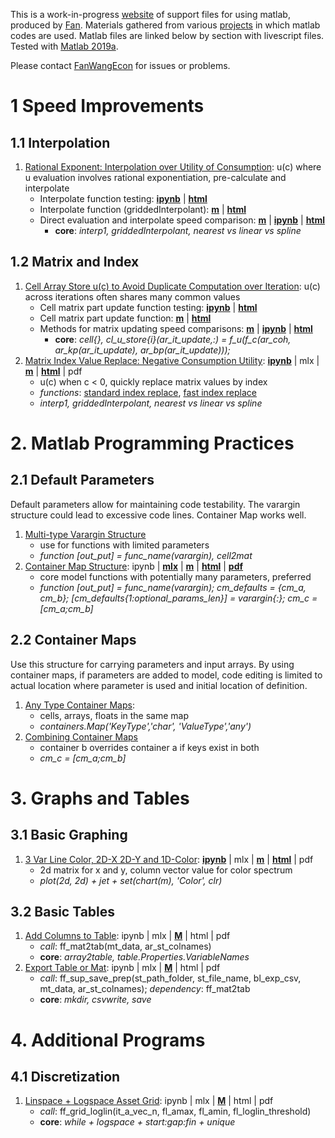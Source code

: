 This is a work-in-progress [website](https://fanwangecon.github.io/M4Econ/) of support files for using matlab, produced by [Fan](https://fanwangecon.github.io/). Materials gathered from various [projects](https://fanwangecon.github.io/research) in which matlab codes are used. Matlab files are linked below by section with livescript files. Tested with [Matlab 2019a](https://www.mathworks.com/company/newsroom/mathworks-announces-release-2019a-of-matlab-and-simulink.html).

Please contact [FanWangEcon](https://fanwangecon.github.io/) for issues or problems.
<!-- 1. [Linspace + Logspace Asset Grid](asset/grid/ff_grid_loglin.html): [**mlx**](https://github.com/FanWangEcon/R4Econ/blob/master/asset/grid/ff_grid_loglin.mlx) \| [**M**](https://github.com/FanWangEcon/R4Econ/blob/master/asset/grid/ff_grid_loglin.m) \|  [**html**](asset/grid/ff_grid_loglin.html) \| [**pdf**](asset/grid/ff_grid_loglin.pdf) -->


# 1 Speed Improvements

## 1.1 Interpolation

1. [Rational Exponent: Interpolation over Utility of Consumption](https://fanwangecon.github.io/M4Econ/support/speed/exponentiation/fs_rational_exp_interp_main.html): u(c) where u evaluation involves rational exponentiation, pre-calculate and interpolate
    - Interpolate function testing: [**ipynb**](https://github.com/FanWangEcon/M4Econ/blob/master/support/speed/exponentiation/fs_rational_exp_interp_main.ipynb) \| [**html**](https://fanwangecon.github.io/M4Econ/support/speed/exponentiation/fs_rational_exp_interp_main.html)
    - Interpolate function (griddedInterpolant): [**m**](https://github.com/FanWangEcon/M4Econ/blob/master/support/speed/exponentiation/ff_rational_exp_interp.m) \| [**html**](https://fanwangecon.github.io/M4Econ/support/speed/exponentiation/html/ff_rational_exp_interp.html)
    - Direct evaluation and interpolate speed comparison:  [**m**](https://github.com/FanWangEcon/M4Econ/blob/master/support/speed/exponentiation/fs_rational_exp_interp_test.m) \| [**ipynb**](https://github.com/FanWangEcon/M4Econ/blob/master/support/speed/exponentiation/fs_rational_exp_interp_test.ipynb) \|  [**html**](https://fanwangecon.github.io/M4Econ/support/speed/exponentiation/fs_rational_exp_interp_test.html)
        + **core**: *interp1, griddedInterpolant, nearest vs linear vs spline*

## 1.2 Matrix and Index

1. [Cell Array Store u(c) to Avoid Duplicate Computation over Iteration](https://fanwangecon.github.io/M4Econ/support/speed/partupdate/fs_u_c_partrepeat_main.html): u(c) across iterations often shares many common values
    - Cell matrix part update function testing: [**ipynb**](https://github.com/FanWangEcon/M4Econ/blob/master/support/speed/partupdate/fs_u_c_partrepeat_main.ipynb) \| [**html**](https://fanwangecon.github.io/M4Econ/support/speed/partupdate/fs_u_c_partrepeat_main.html)
    - Cell matrix part update function: [**m**](https://github.com/FanWangEcon/M4Econ/blob/master/support/speed/partupdate/ff_u_c_partrepeat.m) \| [**html**](https://fanwangecon.github.io/M4Econ/support/speed/partupdate/html/ff_u_c_partrepeat.html)
    - Methods for matrix updating speed comparisons:  [**m**](https://github.com/FanWangEcon/M4Econ/blob/master/support/speed/partupdate/fs_u_c_partrepeat_test.m) \| [**ipynb**](https://github.com/FanWangEcon/M4Econ/blob/master/support/speed/partupdate/fs_u_c_partrepeat_test.ipynb) \|  [**html**](https://fanwangecon.github.io/M4Econ/support/speed/partupdate/fs_u_c_partrepeat_test.html)
        + **core**: *cell{}, cl_u_store{i}(ar_it_update,:) = f_u(f_c(ar_coh, ar_kp(ar_it_update), ar_bp(ar_it_update)));*
2. [Matrix Index Value Replace: Negative Consumption Utility](https://fanwangecon.github.io/M4Econ/support/speed/index/fs_subscript.html): [**ipynb**](https://github.com/FanWangEcon/M4Econ/blob/master/support/speed/index/fs_subscript.ipynb) \| mlx \| [**m**](https://github.com/FanWangEcon/M4Econ/blob/master/support/speed/index/fs_subscript.m) \|  [**html**](https://fanwangecon.github.io/M4Econ/support/speed/index/fs_subscript.html) \| pdf
    - u(c) when c < 0, quickly replace matrix values by index
    - *functions*: [standard index replace](https://github.com/FanWangEcon/M4Econ/blob/master/support/speed/index/ff_subscript_mat_replace.m), [fast index replace](https://github.com/FanWangEcon/M4Econ/blob/master/support/speed/index/ff_subscript_fan_replace.m)
    - *interp1, griddedInterpolant, nearest vs linear vs spline*


# 2. Matlab Programming Practices

## 2.1 Default Parameters

Default parameters allow for maintaining code testability. The varargin structure could lead to excessive code lines. Container Map works well.

1. [Multi-type Varargin Structure](https://github.com/FanWangEcon/M4Econ/blob/master/support/funcdefine/ff_varargin.m)
    - use for functions with limited parameters
    - *function [out_put] = func_name(varargin), cell2mat*
2. [Container Map Structure](https://fanwangecon.github.io/M4Econ/support/funcdefine/ff_defaultmap_test.html): ipynb \| [**mlx**](https://github.com/FanWangEcon/M4Econ/blob/master/support/funcdefine/ff_defaultmap_test.mlx) \| [**m**](https://github.com/FanWangEcon/M4Econ/blob/master/support/funcdefine/ff_defaultmap.m) \|  [**html**](https://fanwangecon.github.io/M4Econ/support/funcdefine/ff_defaultmap_test.html) \| [**pdf**](https://github.com/FanWangEcon/M4Econ/blob/master/support/funcdefine/ff_defaultmap_test.pdf)
    - core model functions with potentially many parameters, preferred
    - *function [out_put] = func_name(varargin); cm_defaults = {cm_a, cm_b}; [cm_defaults{1:optional_params_len}] = varargin{:}; cm_c = [cm_a;cm_b]*

## 2.2 Container Maps

Use this structure for carrying parameters and input arrays. By using container maps, if parameters are added to model, code editing is limited to actual location where parameter is used and initial location of definition.

1. [Any Type Container Maps](support/dtype/map_anytype.m):
    - cells, arrays, floats in the same map
    - *containers.Map('KeyType','char', 'ValueType','any')*
2. [Combining Container Maps](support/dtype/map_override.m)
    - container b overrides container a if keys exist in both
    - *cm_c = [cm_a;cm_b]*

# 3. Graphs and Tables

## 3.1 Basic Graphing

1. [3 Var Line Color, 2D-X 2D-Y and 1D-Color](https://fanwangecon.github.io/M4Econ/graph/basic/plot2dcolorlines.html): [**ipynb**](https://github.com/FanWangEcon/M4Econ/blob/master/graph/basic/plot2dcolorlines.ipynb) \| mlx \| [**m**](https://github.com/FanWangEcon/M4Econ/blob/master/graph/basic/plot2dcolorlines.m) \|  [**html**](https://fanwangecon.github.io/M4Econ/graph/basic/plot2dcolorlines.html) \| pdf
    - 2d matrix for x and y, column vector value for color spectrum
    - *plot(2d, 2d) + jet + set(chart(m), 'Color', clr)*

## 3.2 Basic Tables

1. [Add Columns to Table](https://fanwangecon.github.io/M4Econ/table/ff_mat2tab.m): ipynb \| mlx \| [**M**](https://github.com/FanWangEcon/M4Econ/blob/master/table/ff_mat2tab.m) \|  html \| pdf
    + *call*: ff_mat2tab(mt_data, ar_st_colnames)
    + **core**: *array2table, table.Properties.VariableNames*
2. [Export Table or Mat](https://fanwangecon.github.io/M4Econ/table/ff_sup_save_prep.m): ipynb \| mlx \| [**M**](https://github.com/FanWangEcon/M4Econ/blob/master/table/ff_sup_save_prep.m) \|  html \| pdf
    + *call*: ff_sup_save_prep(st_path_folder, st_file_name, bl_exp_csv, mt_data, ar_st_colnames); *dependency*: ff_mat2tab
    + **core**: *mkdir, csvwrite, save*

# 4. Additional Programs

## 4.1 Discretization

1. [Linspace + Logspace Asset Grid](https://fanwangecon.github.io/M4Econ/asset/grid/ff_grid_loglin.m): ipynb \| mlx \| [**M**](https://github.com/FanWangEcon/M4Econ/blob/master/asset/grid/ff_grid_loglin.m) \|  html \| pdf
    + *call*: ff_grid_loglin(it_a_vec_n, fl_amax, fl_amin, fl_loglin_threshold)
    + **core**: *while + logspace + start:gap:fin + unique*

